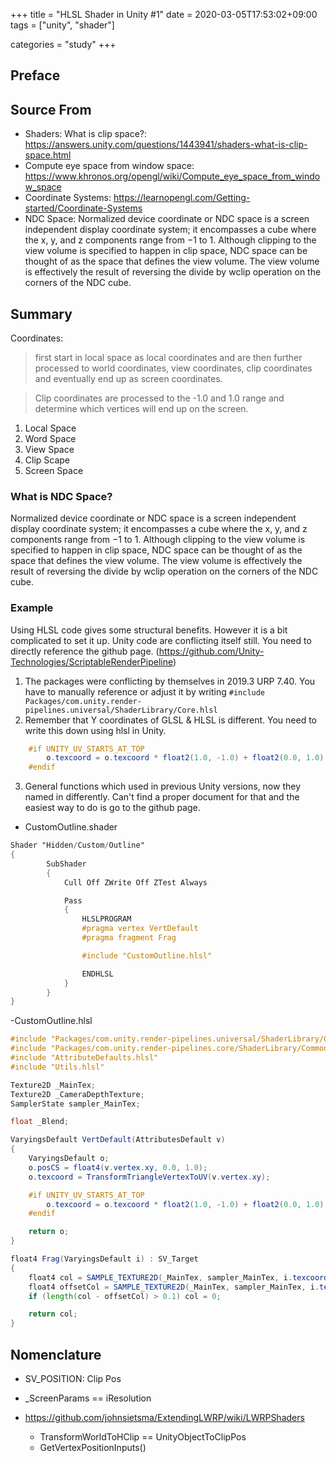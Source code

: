 +++
title = "HLSL Shader in Unity #1"
date = 2020-03-05T17:53:02+09:00
tags = ["unity", "shader"]

categories = "study"
+++

<div class="description">

## Preface

## Source From

- Shaders: What is clip space?: https://answers.unity.com/questions/1443941/shaders-what-is-clip-space.html
- Compute eye space from window space: https://www.khronos.org/opengl/wiki/Compute_eye_space_from_window_space
- Coordinate Systems: https://learnopengl.com/Getting-started/Coordinate-Systems
- NDC Space: Normalized device coordinate or NDC space is a screen independent display coordinate system; it encompasses a cube where the x, y, and z components range from −1 to 1. Although clipping to the view volume is specified to happen in clip space, NDC space can be thought of as the space that defines the view volume. The view volume is effectively the result of reversing the divide by wclip operation on the corners of the NDC cube.

## Summary

Coordinates:

>  first start in local space as local coordinates and are then further processed to world coordinates, view coordinates, clip coordinates and eventually end up as screen coordinates. 

> Clip coordinates are processed to the -1.0 and 1.0 range and determine which vertices will end up on the screen.

1. Local Space
2. Word Space
3. View Space
4. Clip Scape
5. Screen Space

### What is NDC Space?

Normalized device coordinate or NDC space is a screen independent display coordinate system; it encompasses a cube where the x, y, and z components range from −1 to 1. Although clipping to the view volume is specified to happen in clip space, NDC space can be thought of as the space that defines the view volume. The view volume is effectively the result of reversing the divide by wclip operation on the corners of the NDC cube.

### Example

Using HLSL code gives some structural benefits. However it is a bit complicated to set it up. Unity code are conflicting itself still. You need to directly reference the github page. (https://github.com/Unity-Technologies/ScriptableRenderPipeline)

1. The packages were conflicting by themselves in 2019.3 URP 7.40. You have to manually reference or adjust it by writing `#include Packages/com.unity.render-pipelines.universal/ShaderLibrary/Core.hlsl`
2. Remember that Y coordinates of GLSL & HLSL is different. You need to write this down using hlsl in Unity.
```glsl
	#if UNITY_UV_STARTS_AT_TOP
		o.texcoord = o.texcoord * float2(1.0, -1.0) + float2(0.0, 1.0);
	#endif
```
3. General functions which used in previous Unity versions, now they named in differently. Can't find a proper document for that and the easiest way to do is go to the github page.


- CustomOutline.shader
```glsl
Shader "Hidden/Custom/Outline"
{
        SubShader
        {
            Cull Off ZWrite Off ZTest Always

            Pass
            {
                HLSLPROGRAM
                #pragma vertex VertDefault
                #pragma fragment Frag

                #include "CustomOutline.hlsl"

                ENDHLSL
            }
        }
}
```

-CustomOutline.hlsl
```glsl
#include "Packages/com.unity.render-pipelines.universal/ShaderLibrary/Core.hlsl"
#include "Packages/com.unity.render-pipelines.core/ShaderLibrary/Common.hlsl"
#include "AttributeDefaults.hlsl"
#include "Utils.hlsl"

Texture2D _MainTex;
Texture2D _CameraDepthTexture;
SamplerState sampler_MainTex;

float _Blend;

VaryingsDefault VertDefault(AttributesDefault v)
{
	VaryingsDefault o;
	o.posCS = float4(v.vertex.xy, 0.0, 1.0);
	o.texcoord = TransformTriangleVertexToUV(v.vertex.xy);

	#if UNITY_UV_STARTS_AT_TOP
		o.texcoord = o.texcoord * float2(1.0, -1.0) + float2(0.0, 1.0);
	#endif

	return o;
}

float4 Frag(VaryingsDefault i) : SV_Target
{
	float4 col = SAMPLE_TEXTURE2D(_MainTex, sampler_MainTex, i.texcoord);
	float4 offsetCol = SAMPLE_TEXTURE2D(_MainTex, sampler_MainTex, i.texcoord - 0.002);
	if (length(col - offsetCol) > 0.1) col = 0;

	return col;
}
```

## Nomenclature

- SV_POSITION: Clip Pos
- _ScreenParams == iResolution

- https://github.com/johnsietsma/ExtendingLWRP/wiki/LWRPShaders
  - TransformWorldToHClip == UnityObjectToClipPos
  - GetVertexPositionInputs()